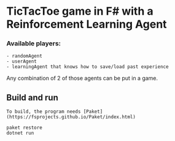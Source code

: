 # TicTacToe game in F# with a Reinforcement Learning Agent

### Available players:

    - randomAgent 
    - userAgent
    - learningAgent that knows how to save/load past experience

Any combination of 2 of those agents can be put in a game.

## Build and run
    To build, the program needs [Paket](https://fsprojects.github.io/Paket/index.html)
```
paket restore
dotnet run
```
